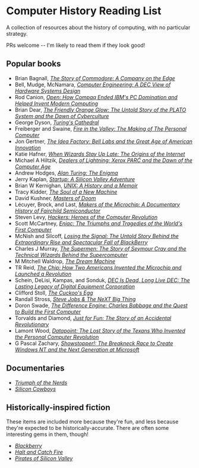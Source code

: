 Computer History Reading List
=============================

A collection of resources about the history of computing, with no particular strategy.

PRs welcome -- I'm likely to read them if they look good!

Popular books
-------------

- Brian Bagnall, *[The Story of Commodore: A Company on the Edge](https://www.amazon.com/gp/product/0973864907)*
- Bell, Mudge, McNamara, *[Computer Engineering: A DEC View of Hardware Systems Design](https://www.amazon.com/Computer-Engineering-Hardware-Systems-Design/dp/1483207676)*
- Rod Canion, *[Open: How Compaq Ended IBM's PC Domination and Helped Invent Modern Computing](https://www.amazon.com/Open-Compaq-Domination-Helped-Computing/dp/1937856992)*
- Brian Dear, *[The Friendly Orange Glow: The Untold Story of the PLATO System and the Dawn of Cyberculture](https://www.amazon.com/Friendly-Orange-Glow-Untold-Cyberculture/dp/1101871555)*
- George Dyson, *[Turing's Cathedral](https://www.amazon.com/Turings-Cathedral-Origins-Digital-Universe/dp/1400075998)*
- Freiberger and Swaine, *[Fire in the Valley: The Making of The Personal Computer](https://www.amazon.com/Fire-Valley-Birth-Personal-Computer-dp-1937785769/dp/1937785769)*
- Jon Gertner, *[The Idea Factory: Bell Labs and the Great Age of American Innovation](https://www.amazon.com/Idea-Factory-Great-American-Innovation/dp/0143122797)*
- Katie Hafner, *[When Wizards Stay Up Late: The Origins of the Internet](https://www.amazon.com/Where-Wizards-Stay-Up-Late/dp/0684832674)*
- Michael A Hiltzik, *[Dealers of Lightning: Xerox PARC and the Dawn of the Computer Age](https://www.amazon.com/Dealers-Lightning-Xerox-PARC-Computer/dp/0887309895)*
- Andrew Hodges, *[Alan Turing: The Enigma](https://www.amazon.com/Alan-Turing-Enigma-Inspired-Imitation/dp/069116472X)*
- Jerry Kaplan, *[Startup: A Silicon Valley Adventure](https://www.amazon.com/dp/B00L0M749M)*
- Brian W Kernighan, *[UNIX: A History and a Memoir](https://www.amazon.com/UNIX-History-Memoir-Brian-Kernighan/dp/1695978552)*
- Tracy Kidder, *[The Soul of a New Machine](https://www.amazon.com/Supermen-Seymour-Technical-Wizards-Supercomputer/dp/0471048852)*
- David Kushner, *[Masters of Doom](https://www.amazon.com/Masters-Doom-Created-Transformed-Culture/dp/0812972155)*
- Lécuyer, Brock, and Last, *[Makers of the Microchip: A Documentary History of Fairchild Semiconductor](https://www.amazon.com/Makers-Microchip-Documentary-Fairchild-Semiconductor/dp/0262014246)*
- Steven Levy, *[Hackers: Heroes of the Computer Revolution](https://www.amazon.com/Hackers-Heroes-Computer-Revolution-Anniversary-ebook/dp/B003PDMKIY)*
- Scott McCartney, *[Eniac: The Triumphs and Tragedies of the World's First Computer](https://www.amazon.com/Eniac-Triumphs-Tragedies-Worlds-Computer/dp/0802713483)*
- McNish and Silcoff, *[Losing the Signal: The Untold Story Behind the Extraordinary Rise and Spectacular Fall of BlackBerry](https://www.amazon.com/Losing-Signal-Extraordinary-Spectacular-BlackBerry-ebook/dp/B00Q20ASVS)*
- Charles J Murray, *[The Supermen: The Story of Seymour Cray and the Technical Wizards Behind the Supercomputer](https://www.amazon.com/Supermen-Seymour-Technical-Wizards-Supercomputer/dp/0471048852)*
- M Mitchell Waldrop, *[The Dream Machine](https://www.amazon.com/Dream-Machine-M-Mitchell-Waldrop/dp/1732265119)*
- TR Reid, *[The Chip: How Two Americans Invented the Microchip and Launched a Revolution](https://www.amazon.com/Chip-Americans-Invented-Microchip-Revolution-ebook/dp/B000XU4UT4)*
- Schein, DeLisi, Kampas, and Sonduk, *[DEC Is Dead, Long Live DEC: The Lasting Legacy of Digital Equipment Corporation](https://www.amazon.com/DEC-Dead-Long-Live-Corporation/dp/1576753050)*
- Clifford Stoll, *[The Cuckoo's Egg](https://www.amazon.com/CUCKOOS-EGG-Clifford-Stoll-ebook/dp/B0083DJXCM)*
- Randall Stross, *[Steve Jobs & The NeXT Big Thing](https://www.amazon.com/Steve-Jobs-NeXT-Big-Thing-ebook/dp/B006VOM5V6)*
- Doron Swade, *[The Difference Engine: Charles Babbage and the Quest to Build the First Computer](https://www.amazon.com/Difference-Engine-Charles-Babbage-Computer/dp/0142001449)*
- Torvalds and Diamond, *[Just for Fun: The Story of an Accidental Revolutionary](https://www.amazon.com/Just-Fun-Story-Accidental-Revolutionary/dp/0066620732)*
- Lamont Wood, *[Datapoint: The Lost Story of the Texans Who Invented the Personal Computer Revolution](https://www.amazon.com/Datapoint-Invented-Personal-Computer-Revolution/dp/1936449366)*
- G Pascal Zachary, *[Showstopper!: The Breakneck Race to Create Windows NT and the Next Generation at Microsoft](https://www.amazon.com/Showstopper-Breakneck-Windows-Generation-Microsoft-ebook/dp/B00J5X5E9U)*


Documentaries
-------------

- *[Triumph of the Nerds](https://en.wikipedia.org/wiki/Triumph_of_the_Nerds)*
- *[Silicon Cowboys](https://www.imdb.com/title/tt4938484/)*


Historically-inspired fiction
-----------------------------

These items are included more because they're fun, and less because they're expected to be historically-accurate.
There are often some interesting gems in them, though!

- *[Blackberry](https://www.imdb.com/title/tt21867434/)*
- *[Halt and Catch Fire](https://www.imdb.com/title/tt2543312/)*
- *[Pirates of Silicon Valley](https://www.imdb.com/title/tt0168122/)*

